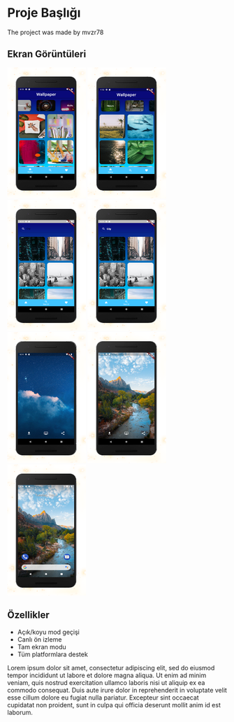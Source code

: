 
# Proje Başlığı

The project was made by mvzr78

## Ekran Görüntüleri

<img src="https://raw.githubusercontent.com/muhammetuslu78/test/main/ss/r1.png" width="180" height="300">    <img src="https://raw.githubusercontent.com/muhammetuslu78/test/main/ss/r2.png" width="180" height="300">    <img src="https://raw.githubusercontent.com/muhammetuslu78/test/main/ss/r3.png" width="180" height="300">    <img src="https://raw.githubusercontent.com/muhammetuslu78/test/main/ss/r4.png" width="180" height="300">
<img src="https://raw.githubusercontent.com/muhammetuslu78/test/main/ss/r5.png" width="180" height="300">
<img src="https://raw.githubusercontent.com/muhammetuslu78/test/main/ss/r6.png" width="180" height="300">
<img src="https://raw.githubusercontent.com/muhammetuslu78/test/main/ss/r7.png" width="180" height="300">
  
## Özellikler

- Açık/koyu mod geçişi
- Canlı ön izleme
- Tam ekran modu
- Tüm platformlara destek

Lorem ipsum dolor sit amet, consectetur adipiscing elit, sed do eiusmod tempor incididunt ut labore et dolore magna aliqua. Ut enim ad minim veniam, quis nostrud exercitation ullamco laboris nisi ut aliquip ex ea commodo consequat. Duis aute irure dolor in reprehenderit in voluptate velit esse cillum dolore eu fugiat nulla pariatur. Excepteur sint occaecat cupidatat non proident, sunt in culpa qui officia deserunt mollit anim id est laborum.
